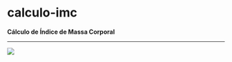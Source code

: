 # calculo-imc
**Cálculo de Índice de Massa Corporal** 
<hr>
<img src="https://user-images.githubusercontent.com/57225298/102698788-cb2b5980-421e-11eb-8910-e40b00d1545c.png">
